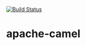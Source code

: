 [![Build Status](https://travis-ci.org/rodolfodj/apache-camel.svg?branch=master)](https://travis-ci.org/rodolfodj/apache-camel)

# apache-camel
